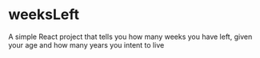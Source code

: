 # weeksLeft
A simple React project that tells you how many weeks you have left, given your age and how many years you intent to live
